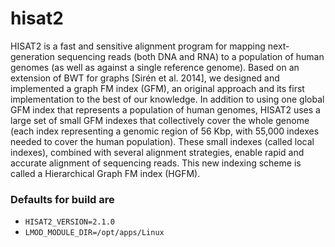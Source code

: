 # hisat2

HISAT2 is a fast and sensitive alignment program for mapping next-generation sequencing reads (both DNA and RNA) to a population of human genomes (as well as against a single reference genome). Based on an extension of BWT for graphs [Sirén et al. 2014], we designed and implemented a graph FM index (GFM), an original approach and its first implementation to the best of our knowledge. In addition to using one global GFM index that represents a population of human genomes, HISAT2 uses a large set of small GFM indexes that collectively cover the whole genome (each index representing a genomic region of 56 Kbp, with 55,000 indexes needed to cover the human population). These small indexes (called local indexes), combined with several alignment strategies, enable rapid and accurate alignment of sequencing reads. This new indexing scheme is called a Hierarchical Graph FM index (HGFM).

### Defaults for build are

- `HISAT2_VERSION=2.1.0`
- `LMOD_MODULE_DIR=/opt/apps/Linux`

